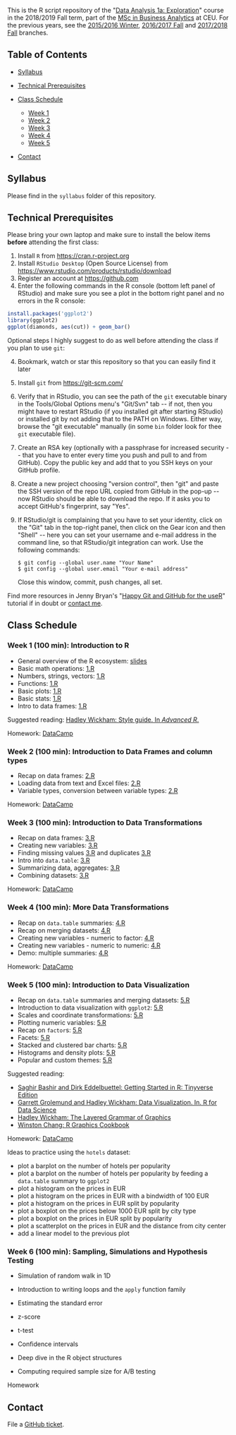 This is the R script repository of the "[Data Analysis 1a: Exploration](https://courses.ceu.edu/courses/data-analysis-1-exploration-business-analytics-track)" course in the 2018/2019 Fall term, part of the [MSc in Business Analytics](https://courses.ceu.edu/programs/ms/master-science-business-analytics) at CEU. For the previous years, see the [2015/2016 Winter](https://github.com/daroczig/CEU-R-lab/tree/2016), [2016/2017 Fall](https://github.com/daroczig/CEU-R-lab/tree/2017) and [2017/2018 Fall](https://github.com/daroczig/CEU-R-lab/tree/2018) branches.

## Table of Contents

* [Syllabus](https://github.com/daroczig/CEU-R-lab#syllabus)
* [Technical Prerequisites](https://github.com/daroczig/CEU-R-lab#technical-prerequisites)
* [Class Schedule](https://github.com/daroczig/CEU-R-lab#class-schedule)

    * [Week 1](https://github.com/daroczig/CEU-R-lab#week-1-100-min-introduction-to-r)
    * [Week 2](https://github.com/daroczig/CEU-R-lab#week-2-100-min-introduction-to-data-frames-and-column-types)
    * [Week 3](https://github.com/daroczig/CEU-R-lab#week-3-100-min-introduction-to-data-transformations)
    * [Week 4](https://github.com/daroczig/CEU-R-lab#week-4-100-min-more-data-transformations)
    * [Week 5](https://github.com/daroczig/CEU-R-lab#week-5-100-min-introduction-to-data-visualization)

* [Contact](https://github.com/daroczig/CEU-R-lab#contacts)

## Syllabus

Please find in the `syllabus` folder of this repository.

## Technical Prerequisites

Please bring your own laptop and make sure to install the below items **before** attending the first class:

1. Install `R` from https://cran.r-project.org
2. Install `RStudio Desktop` (Open Source License) from https://www.rstudio.com/products/rstudio/download
3. Register an account at https://github.com
4. Enter the following commands in the R console (bottom left panel of RStudio) and make sure you see a plot in the bottom right panel and no errors in the R console:

```r
install.packages('ggplot2')
library(ggplot2)
ggplot(diamonds, aes(cut)) + geom_bar()
```

Optional steps I highly suggest to do as well before attending the class if you plan to use `git`:

4. Bookmark, watch or star this repository so that you can easily find it later
5. Install `git` from https://git-scm.com/
6. Verify that in RStudio, you can see the path of the `git` executable binary in the Tools/Global Options menu's "Git/Svn" tab -- if not, then you might have to restart RStudio (if you installed git after starting RStudio) or installed git by not adding that to the PATH on Windows. Either way, browse the "git executable" manually (in some `bin` folder look for thee `git` executable file).
7. Create an RSA key (optionally with a passphrase for increased security -- that you have to enter every time you push and pull to and from GitHub). Copy the public key and add that to you SSH keys on your GitHub profile.
8. Create a new project choosing "version control", then "git" and paste the SSH version of the repo URL copied from GitHub in the pop-up -- now RStudio should be able to download the repo. If it asks you to accept GitHub's fingerprint, say "Yes".
9. If RStudio/git is complaining that you have to set your identity, click on the "Git" tab in the top-right panel, then click on the Gear icon and then "Shell" -- here you can set your username and e-mail address in the command line, so that RStudio/git integration can work. Use the following commands:

    ```
    $ git config --global user.name "Your Name"
    $ git config --global user.email "Your e-mail address"
    ```
    Close this window, commit, push changes, all set.

Find more resources in Jenny Bryan's "[Happy Git and GitHub for the useR](http://happygitwithr.com/)" tutorial if in doubt or [contact me](#contact).

## Class Schedule

### Week 1 (100 min): Introduction to R

* General overview of the R ecosystem: [slides](http://bit.ly/CEU-R-1)
* Basic math operations: [1.R](1.RR#L1)
* Numbers, strings, vectors: [1.R](1.R#L12)
* Functions: [1.R](1.R#L43)
* Basic plots: [1.R](1.R#L62)
* Basic stats: [1.R](1.R#L84)
* Intro to data frames: [1.R](1.R#L102)

Suggested reading: [Hadley Wickham: Style guide. In *Advanced R*.](http://adv-r.had.co.nz/Style.html)

Homework: [DataCamp](https://campus.datacamp.com/courses/ceu-da1-2018-seminar-homeworks/week-1-1)

### Week 2 (100 min): Introduction to Data Frames and column types

* Recap on data frames: [2.R](2.R#L1)
* Loading data from text and Excel files: [2.R](2.R#L73)
* Variable types, conversion between variable types: [2.R](2.R#L96)

Homework: [DataCamp](https://campus.datacamp.com/courses/ceu-da1-2018-seminar-homeworks/42448)

### Week 3 (100 min): Introduction to Data Transformations

* Recap on data frames: [3.R](3.R#L1)
* Creating new variables: [3.R](3.R#L45)
* Finding missing values [3.R](3.R#25) and duplicates [3.R](3.R#L50)
* Intro into `data.table`: [3.R](3.R#L58)
* Summarizing data, aggregates: [3.R](3.R#L92)
* Combining datasets: [3.R](3.R#L116)

Homework: [DataCamp](https://campus.datacamp.com/courses/data-table-data-manipulation-r-tutorial/chapter-one-datatable-novice)

### Week 4 (100 min): More Data Transformations

* Recap on `data.table` summaries: [4.R](4.R#L1)
* Recap on merging datasets: [4.R](4.R#L37)
* Creating new variables - numeric to factor: [4.R](4.R#L94)
* Creating new variables - numeric to numeric: [4.R](4.R#L165)
* Demo: multiple summaries: [4.R](4.R#L203)

Homework: [DataCamp](https://campus.datacamp.com/courses/data-table-data-manipulation-r-tutorial/chapter-two-datatable-yeoman)

### Week 5 (100 min): Introduction to Data Visualization

* Recap on `data.table` summaries and merging datasets: [5.R](5.R#L1)
* Introduction to data visualization with `ggplot2`: [5.R](5.R#L38)
* Scales and coordinate transformations: [5.R](5.R#58)
* Plotting numeric variables: [5.R](5.R#L75)
* Recap on `factor`s: [5.R](5.R#L90)
* Facets: [5.R](5.R#L96)
* Stacked and clustered bar charts: [5.R](5.R#L107)
* Histograms and density plots: [5.R](5.R#L115)
* Popular and custom themes: [5.R](5.R#L127)

Suggested reading: 

* [Saghir Bashir and Dirk Eddelbuettel: Getting Started in R: Tinyverse Edition](https://eddelbuettel.github.io/gsir-te/Getting-Started-in-R.pdf)
* [Garrett Grolemund and Hadley Wickham: Data Visualization. In. R for Data Science](http://r4ds.had.co.nz/data-visualisation.html)
* [Hadley Wickham: The Layered Grammar of Graphics](http://vita.had.co.nz/papers/layered-grammar.pdf)
* [Winston Chang: R Graphics Cookbook](http://www.cookbook-r.com/Graphs)

Homework: [DataCamp](https://campus.datacamp.com/courses/ceu-da1-2018-seminar-homeworks/44547)

Ideas to practice using the `hotels` dataset:

* plot a barplot on the number of hotels per popularity
* plot a barplot on the number of hotels per popularity by feeding a `data.table` summary to `ggplot2`
* plot a histogram on the prices in EUR
* plot a histogram on the prices in EUR with a bindwidth of 100 EUR
* plot a histogram on the prices in EUR split by popularity
* plot a boxplot on the prices below 1000 EUR split by city type
* plot a boxplot on the prices in EUR split by popularity
* plot a scatterplot on the prices in EUR and the distance from city center
* add a linear model to the previous plot

### Week 6 (100 min): Sampling, Simulations and Hypothesis Testing

* Simulation of random walk in 1D
* Introduction to writing loops and the `apply` function family
* Estimating the standard error

* z-score
* t-test
* Confidence intervals
* Deep dive in the R object structures
* Computing required sample size for A/B testing

Homework

## Contact

File a [GitHub ticket](https://github.com/daroczig/CEU-R-lab/issues).

